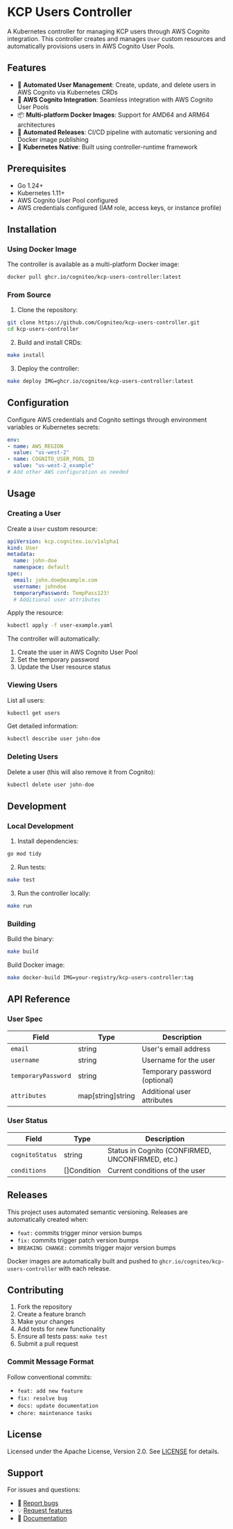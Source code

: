# KCP Users Controller

A Kubernetes controller for managing KCP users through AWS Cognito integration. This controller creates and manages `User` custom resources and automatically provisions users in AWS Cognito User Pools.

## Features

- 🚀 **Automated User Management**: Create, update, and delete users in AWS Cognito via Kubernetes CRDs
- 🔐 **AWS Cognito Integration**: Seamless integration with AWS Cognito User Pools
- 📦 **Multi-platform Docker Images**: Support for AMD64 and ARM64 architectures
- 🤖 **Automated Releases**: CI/CD pipeline with automatic versioning and Docker image publishing
- 🔧 **Kubernetes Native**: Built using controller-runtime framework

## Prerequisites

- Go 1.24+
- Kubernetes 1.11+
- AWS Cognito User Pool configured
- AWS credentials configured (IAM role, access keys, or instance profile)

## Installation

### Using Docker Image

The controller is available as a multi-platform Docker image:

```bash
docker pull ghcr.io/cogniteo/kcp-users-controller:latest
```

### From Source

1. Clone the repository:
```bash
git clone https://github.com/Cogniteo/kcp-users-controller.git
cd kcp-users-controller
```

2. Build and install CRDs:
```bash
make install
```

3. Deploy the controller:
```bash
make deploy IMG=ghcr.io/cogniteo/kcp-users-controller:latest
```

## Configuration

Configure AWS credentials and Cognito settings through environment variables or Kubernetes secrets:

```yaml
env:
- name: AWS_REGION
  value: "us-west-2"
- name: COGNITO_USER_POOL_ID
  value: "us-west-2_example"
# Add other AWS configuration as needed
```

## Usage

### Creating a User

Create a `User` custom resource:

```yaml
apiVersion: kcp.cogniteo.io/v1alpha1
kind: User
metadata:
  name: john-doe
  namespace: default
spec:
  email: john.doe@example.com
  username: johndoe
  temporaryPassword: TempPass123!
  # Additional user attributes
```

Apply the resource:
```bash
kubectl apply -f user-example.yaml
```

The controller will automatically:
1. Create the user in AWS Cognito User Pool
2. Set the temporary password
3. Update the User resource status

### Viewing Users

List all users:
```bash
kubectl get users
```

Get detailed information:
```bash
kubectl describe user john-doe
```

### Deleting Users

Delete a user (this will also remove it from Cognito):
```bash
kubectl delete user john-doe
```

## Development

### Local Development

1. Install dependencies:
```bash
go mod tidy
```

2. Run tests:
```bash
make test
```

3. Run the controller locally:
```bash
make run
```

### Building

Build the binary:
```bash
make build
```

Build Docker image:
```bash
make docker-build IMG=your-registry/kcp-users-controller:tag
```

## API Reference

### User Spec

| Field | Type | Description |
|-------|------|-------------|
| `email` | string | User's email address |
| `username` | string | Username for the user |
| `temporaryPassword` | string | Temporary password (optional) |
| `attributes` | map[string]string | Additional user attributes |

### User Status

| Field | Type | Description |
|-------|------|-------------|
| `cognitoStatus` | string | Status in Cognito (CONFIRMED, UNCONFIRMED, etc.) |
| `conditions` | []Condition | Current conditions of the user |

## Releases

This project uses automated semantic versioning. Releases are automatically created when:
- `feat:` commits trigger minor version bumps
- `fix:` commits trigger patch version bumps
- `BREAKING CHANGE:` commits trigger major version bumps

Docker images are automatically built and pushed to `ghcr.io/cogniteo/kcp-users-controller` with each release.

## Contributing

1. Fork the repository
2. Create a feature branch
3. Make your changes
4. Add tests for new functionality
5. Ensure all tests pass: `make test`
6. Submit a pull request

### Commit Message Format

Follow conventional commits:
- `feat: add new feature`
- `fix: resolve bug`
- `docs: update documentation`
- `chore: maintenance tasks`

## License

Licensed under the Apache License, Version 2.0. See [LICENSE](LICENSE) for details.

## Support

For issues and questions:
- 🐛 [Report bugs](https://github.com/Cogniteo/kcp-users-controller/issues)
- 💡 [Request features](https://github.com/Cogniteo/kcp-users-controller/issues)
- 📖 [Documentation](https://github.com/Cogniteo/kcp-users-controller/wiki)